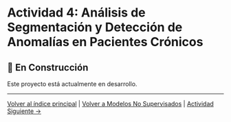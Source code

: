 # Actividad 4: Análisis de Segmentación y Detección de Anomalías en Pacientes Crónicos

## 🚧 En Construcción

Este proyecto está actualmente en desarrollo.

---

[Volver al índice principal](../../README.md) | [Volver a Modelos No Supervisados](../README.md) | [Actividad Siguiente →](../../Modelos_Deep_Learning_Modernos/Actividad_1_Fashion_MNIST/README.md)
